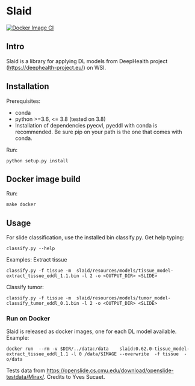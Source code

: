 # Slaid
[![Docker Image CI](https://github.com/crs4/slaid/actions/workflows/test-build-publish.yaml/badge.svg)](https://github.com/mdrio/slaid/actions/workflows/test-build-publish.yaml)

## Intro
Slaid is a library for applying DL models from DeepHealth project (https://deephealth-project.eu/) on WSI. 

## Installation
Prerequisites: 
 * conda
 * python >=3.6, <= 3.8 (tested on 3.8)
 * Installation of dependencies pyecvl, pyeddl with conda is recommended. Be sure pip on your path is the one that comes with conda.

Run:
```
python setup.py install
```

## Docker image build

Run:
```
make docker
```

## Usage
For slide classification, use the installed bin classify.py. Get help typing:

```
classify.py --help
```

Examples:
Extract tissue
```
classify.py -f tissue -m  slaid/resources/models/tissue_model-extract_tissue_eddl_1.1.bin -l 2 -o <OUTPUT_DIR> <SLIDE>
```

Classify tumor:
```
classify.py -f tissue -m  slaid/resources/models/tumor_model-classify_tumor_eddl_0.1.bin -l 2 -o <OUTPUT_DIR> <SLIDE>
```

### Run on Docker
Slaid is released as docker images, one for each DL model available. 
Example:
```
docker run  --rm -v $DIR/../data:/data    slaid:0.62.0-tissue_model-extract_tissue_eddl_1.1 -l 0 /data/$IMAGE --overwrite  -f tissue  -o/data

```

Tests data from https://openslide.cs.cmu.edu/download/openslide-testdata/Mirax/. Credits to Yves Sucaet.

